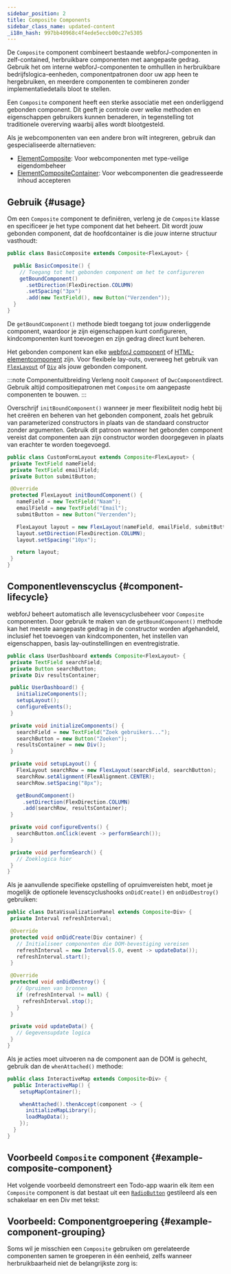 ```yaml
---
sidebar_position: 2
title: Composite Components
sidebar_class_name: updated-content
_i18n_hash: 997bb40968c4f4ede5eccb00c27e5305
---
```

<DocChip chip='since' label='23.06' />
<JavadocLink type="foundation" location="com/webforj/component/Composite" top='true'/>

De `Composite` component combineert bestaande webforJ-componenten in zelf-contained, herbruikbare componenten met aangepaste gedrag. Gebruik het om interne webforJ-componenten te omhulllen in herbruikbare bedrijfslogica-eenheden, componentpatronen door uw app heen te hergebruiken, en meerdere componenten te combineren zonder implementatiedetails bloot te stellen.

Een `Composite` component heeft een sterke associatie met een onderliggend gebonden component. Dit geeft je controle over welke methoden en eigenschappen gebruikers kunnen benaderen, in tegenstelling tot traditionele overerving waarbij alles wordt blootgesteld.

Als je webcomponenten van een andere bron wilt integreren, gebruik dan gespecialiseerde alternatieven:

- [ElementComposite](https://javadoc.io/doc/com.webforj/webforj-foundation/latest/com/webforj/component/element/ElementComposite.html): Voor webcomponenten met type-veilige eigendombeheer
- [ElementCompositeContainer](https://javadoc.io/doc/com.webforj/webforj-foundation/latest/com/webforj/component/element/ElementCompositeContainer.html): Voor webcomponenten die geadresseerde inhoud accepteren

## Gebruik {#usage}

Om een `Composite` component te definiëren, verleng je de `Composite` klasse en specificeer je het type component dat het beheert. Dit wordt jouw gebonden component, dat de hoofdcontainer is die jouw interne structuur vasthoudt:

```java title="BasicComposite.java"
public class BasicComposite extends Composite<FlexLayout> {

  public BasicComposite() {
    // Toegang tot het gebonden component om het te configureren
    getBoundComponent()
      .setDirection(FlexDirection.COLUMN)
      .setSpacing("3px")
      .add(new TextField(), new Button("Verzenden"));
  }
}
```

De `getBoundComponent()` methode biedt toegang tot jouw onderliggende component, waardoor je zijn eigenschappen kunt configureren, kindcomponenten kunt toevoegen en zijn gedrag direct kunt beheren.

Het gebonden component kan elke [webforJ component](../components/overview) of [HTML-elementcomponent](/docs/building-ui/web-components/html-elements) zijn. Voor flexibele lay-outs, overweeg het gebruik van [`FlexLayout`](../components/flex-layout) of [`Div`](https://javadoc.io/doc/com.webforj/webforj-foundation/latest/com/webforj/component/html/elements/Div.html) als jouw gebonden component.

:::note Componentuitbreiding
Verleng nooit `Component` of `DwcComponent`direct. Gebruik altijd compositiepatronen met `Composite` om aangepaste componenten te bouwen.
:::

Overschrijf `initBoundComponent()` wanneer je meer flexibiliteit nodig hebt bij het creëren en beheren van het gebonden component, zoals het gebruik van parameterized constructors in plaats van de standaard constructor zonder argumenten. Gebruik dit patroon wanneer het gebonden component vereist dat componenten aan zijn constructor worden doorgegeven in plaats van erachter te worden toegevoegd.

```java title="CustomFormLayout.java"
public class CustomFormLayout extends Composite<FlexLayout> {
 private TextField nameField;
 private TextField emailField;
 private Button submitButton;

 @Override
 protected FlexLayout initBoundComponent() {
   nameField = new TextField("Naam");
   emailField = new TextField("Email");
   submitButton = new Button("Verzenden");

   FlexLayout layout = new FlexLayout(nameField, emailField, submitButton);
   layout.setDirection(FlexDirection.COLUMN);
   layout.setSpacing("10px");

   return layout;
 }
}
```

## Componentlevenscyclus {#component-lifecycle}

webforJ beheert automatisch alle levenscyclusbeheer voor `Composite` componenten. Door gebruik te maken van de `getBoundComponent()` methode kan het meeste aangepaste gedrag in de constructor worden afgehandeld, inclusief het toevoegen van kindcomponenten, het instellen van eigenschappen, basis lay-outinstellingen en eventregistratie.

```java
public class UserDashboard extends Composite<FlexLayout> {
 private TextField searchField;
 private Button searchButton;
 private Div resultsContainer;

 public UserDashboard() {
   initializeComponents();
   setupLayout();
   configureEvents();
 }

 private void initializeComponents() {
   searchField = new TextField("Zoek gebruikers...");
   searchButton = new Button("Zoeken");
   resultsContainer = new Div();
 }

 private void setupLayout() {
   FlexLayout searchRow = new FlexLayout(searchField, searchButton);
   searchRow.setAlignment(FlexAlignment.CENTER);
   searchRow.setSpacing("8px");

   getBoundComponent()
     .setDirection(FlexDirection.COLUMN)
     .add(searchRow, resultsContainer);
 }

 private void configureEvents() {
   searchButton.onClick(event -> performSearch());
 }

 private void performSearch() {
   // Zoeklogica hier
 }
}
```

Als je aanvullende specifieke opstelling of opruimvereisten hebt, moet je mogelijk de optionele levenscyclushooks `onDidCreate()` en `onDidDestroy()` gebruiken:

```java
public class DataVisualizationPanel extends Composite<Div> {
 private Interval refreshInterval;

 @Override
 protected void onDidCreate(Div container) {
   // Initialiseer componenten die DOM-bevestiging vereisen
   refreshInterval = new Interval(5.0, event -> updateData());
   refreshInterval.start();
 }

 @Override
 protected void onDidDestroy() {
   // Opruimen van bronnen
   if (refreshInterval != null) {
     refreshInterval.stop();
   }
 }

 private void updateData() {
   // Gegevensupdate logica
 }
}
```

Als je acties moet uitvoeren na de component aan de DOM is gehecht, gebruik dan de `whenAttached()` methode:

```java title="InteractiveMap.java"
public class InteractiveMap extends Composite<Div> {
  public InteractiveMap() {
    setupMapContainer();

    whenAttached().thenAccept(component -> {
      initializeMapLibrary();
      loadMapData();
    });
  }
}
```

## Voorbeeld `Composite` component {#example-composite-component}

Het volgende voorbeeld demonstreert een Todo-app waarin elk item een `Composite` component is dat bestaat uit een [`RadioButton`](../components/radiobutton) gestileerd als een schakelaar en een Div met tekst: 

<ComponentDemo 
path='/webforj/composite?' 
cssURL='https://raw.githubusercontent.com/webforj/webforj-documentation/main/src/main/resources/static/composite/composite.css'
javaE='https://raw.githubusercontent.com/webforj/webforj-documentation/refs/heads/main/src/main/java/com/webforj/samples/views/composite/CompositeView.java'
height='500px'
/>

## Voorbeeld: Componentgroepering {#example-component-grouping}

Soms wil je misschien een `Composite` gebruiken om gerelateerde componenten samen te groeperen in één eenheid, zelfs wanneer herbruikbaarheid niet de belangrijkste zorg is:

<ComponentDemo
path='/webforj/analyticscardcomposite?'
cssURL='https://raw.githubusercontent.com/webforj/webforj-documentation/main/src/main/resources/static/composite/analyticscomposite.css'
javaE='https://raw.githubusercontent.com/webforj/webforj-documentation/refs/heads/main/src/main/java/com/webforj/samples/views/composite/AnalyticsCardCompositeView.java'
height='500px'
/>
